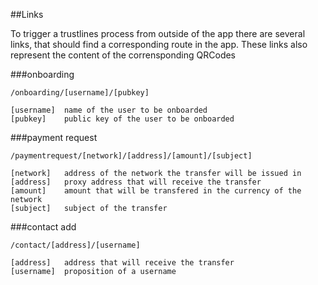 ##Links

To trigger a trustlines process from outside of the app there are several links, that should find a corresponding route in the app. These links also represent the content of the corrensponding QRCodes

###onboarding

```
/onboarding/[username]/[pubkey]
 
[username]  name of the user to be onboarded
[pubkey]    public key of the user to be onboarded 
```  

###payment request

```
/paymentrequest/[network]/[address]/[amount]/[subject]
 
[network]   address of the network the transfer will be issued in
[address]   proxy address that will receive the transfer 
[amount]    amount that will be transfered in the currency of the network
[subject]   subject of the transfer
```

###contact add

```
/contact/[address]/[username]
 
[address]   address that will receive the transfer 
[username]  proposition of a username 
```